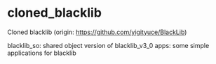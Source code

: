 # cloned_blacklib
Cloned blacklib (origin: https://github.com/yigityuce/BlackLib)

blacklib_so: shared object version of blacklib_v3_0
apps: some simple applications for blacklib

